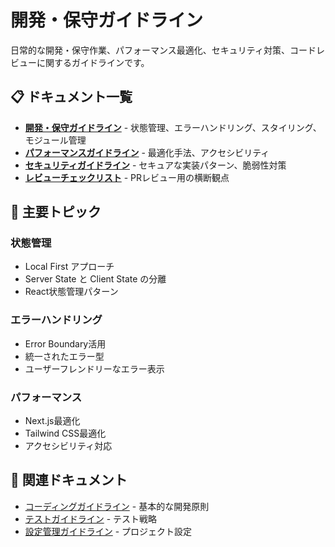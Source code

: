 # 開発・保守ガイドライン

日常的な開発・保守作業、パフォーマンス最適化、セキュリティ対策、コードレビューに関するガイドラインです。

## 📋 ドキュメント一覧

- **[開発・保守ガイドライン](./development-guidelines.md)** - 状態管理、エラーハンドリング、スタイリング、モジュール管理
- **[パフォーマンスガイドライン](./performance-guidelines.md)** - 最適化手法、アクセシビリティ
- **[セキュリティガイドライン](./security-guidelines.md)** - セキュアな実装パターン、脆弱性対策
- **[レビューチェックリスト](./review-checklist.md)** - PRレビュー用の横断観点

## 🔧 主要トピック

### 状態管理
- Local First アプローチ
- Server State と Client State の分離
- React状態管理パターン

### エラーハンドリング
- Error Boundary活用
- 統一されたエラー型
- ユーザーフレンドリーなエラー表示

### パフォーマンス
- Next.js最適化
- Tailwind CSS最適化
- アクセシビリティ対応

## 🔗 関連ドキュメント

- [コーディングガイドライン](../coding/ja/) - 基本的な開発原則
- [テストガイドライン](../testing/ja/) - テスト戦略
- [設定管理ガイドライン](../configuration/ja/) - プロジェクト設定